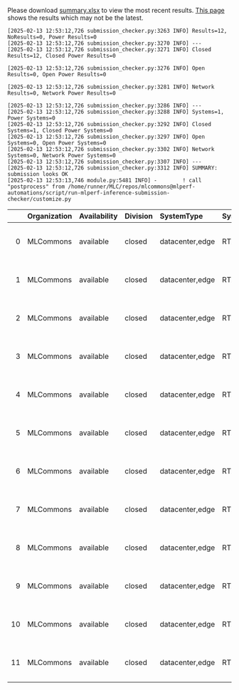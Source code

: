 Please download [summary.xlsx](summary.xlsx) to view the most recent results. [This page](https://docs.google.com/spreadsheets/d/e/2PACX-1vSCu8F7Hwck-AGJ5kWxi2G3xhO5MJoc_igybvsxjCt-2fEEYyf2BIcR0rTXW0eUzg/pubhtml) shows the results which may not be the latest. 
 ```
[2025-02-13 12:53:12,726 submission_checker.py:3263 INFO] Results=12, NoResults=0, Power Results=0
[2025-02-13 12:53:12,726 submission_checker.py:3270 INFO] ---
[2025-02-13 12:53:12,726 submission_checker.py:3271 INFO] Closed Results=12, Closed Power Results=0

[2025-02-13 12:53:12,726 submission_checker.py:3276 INFO] Open Results=0, Open Power Results=0

[2025-02-13 12:53:12,726 submission_checker.py:3281 INFO] Network Results=0, Network Power Results=0

[2025-02-13 12:53:12,726 submission_checker.py:3286 INFO] ---
[2025-02-13 12:53:12,726 submission_checker.py:3288 INFO] Systems=1, Power Systems=0
[2025-02-13 12:53:12,726 submission_checker.py:3292 INFO] Closed Systems=1, Closed Power Systems=0
[2025-02-13 12:53:12,726 submission_checker.py:3297 INFO] Open Systems=0, Open Power Systems=0
[2025-02-13 12:53:12,726 submission_checker.py:3302 INFO] Network Systems=0, Network Power Systems=0
[2025-02-13 12:53:12,726 submission_checker.py:3307 INFO] ---
[2025-02-13 12:53:12,726 submission_checker.py:3312 INFO] SUMMARY: submission looks OK
[2025-02-13 12:53:13,746 module.py:5481 INFO] -        ! call "postprocess" from /home/runner/MLC/repos/mlcommons@mlperf-automations/script/run-mlperf-inference-submission-checker/customize.py

```

|    | Organization   | Availability   | Division   | SystemType      | SystemName   | Platform                                     | Model        | MlperfModel   | Scenario     |       Result | Accuracy              |   number_of_nodes | host_processor_model_name   |   host_processors_per_node |   host_processor_core_count | accelerator_model_name   |   accelerators_per_node | Location                                                                                        | framework   | operating_system                                |   notes |   compliance |   errors | version   |   inferred | has_power   | Units        | weight_data_types   |
|---:|:---------------|:---------------|:-----------|:----------------|:-------------|:---------------------------------------------|:-------------|:--------------|:-------------|-------------:|:----------------------|------------------:|:----------------------------|---------------------------:|----------------------------:|:-------------------------|------------------------:|:------------------------------------------------------------------------------------------------|:------------|:------------------------------------------------|--------:|-------------:|---------:|:----------|-----------:|:------------|:-------------|:--------------------|
|  0 | MLCommons      | available      | closed     | datacenter,edge | RTX4090x2    | RTX4090x2-nvidia-gpu-TensorRT-default_config | 3d-unet-99.9 | 3d-unet-99.9  | Offline      |     8.31776  | DICE: 0.86236         |                 1 | Intel(R) Xeon(R) w7-2495X   |                          1 |                          24 | NVIDIA GeForce RTX 4090  |                       2 | closed/MLCommons/results/RTX4090x2-nvidia-gpu-TensorRT-default_config/3d-unet-99.9/offline      | TensorRT    | Ubuntu 20.04 (linux-6.8.0-52-generic-glibc2.31) |     nan |            1 |        0 | v5.0      |          0 | False       | Samples/s    | int8                |
|  1 | MLCommons      | available      | closed     | datacenter,edge | RTX4090x2    | RTX4090x2-nvidia-gpu-TensorRT-default_config | 3d-unet-99.9 | 3d-unet-99.9  | SingleStream |   433.749    | DICE: 0.86236         |                 1 | Intel(R) Xeon(R) w7-2495X   |                          1 |                          24 | NVIDIA GeForce RTX 4090  |                       2 | closed/MLCommons/results/RTX4090x2-nvidia-gpu-TensorRT-default_config/3d-unet-99.9/singlestream | TensorRT    | Ubuntu 20.04 (linux-6.8.0-52-generic-glibc2.31) |     nan |            1 |        0 | v5.0      |          0 | False       | Latency (ms) | int8                |
|  2 | MLCommons      | available      | closed     | datacenter,edge | RTX4090x2    | RTX4090x2-nvidia-gpu-TensorRT-default_config | resnet50     | resnet        | Server       | 73725.3      | acc: 76.078           |                 1 | Intel(R) Xeon(R) w7-2495X   |                          1 |                          24 | NVIDIA GeForce RTX 4090  |                       2 | closed/MLCommons/results/RTX4090x2-nvidia-gpu-TensorRT-default_config/resnet50/server           | TensorRT    | Ubuntu 20.04 (linux-6.8.0-52-generic-glibc2.31) |     nan |            1 |        0 | v5.0      |          0 | False       | Queries/s    | int8                |
|  3 | MLCommons      | available      | closed     | datacenter,edge | RTX4090x2    | RTX4090x2-nvidia-gpu-TensorRT-default_config | resnet50     | resnet        | Offline      | 87954.4      | acc: 76.078           |                 1 | Intel(R) Xeon(R) w7-2495X   |                          1 |                          24 | NVIDIA GeForce RTX 4090  |                       2 | closed/MLCommons/results/RTX4090x2-nvidia-gpu-TensorRT-default_config/resnet50/offline          | TensorRT    | Ubuntu 20.04 (linux-6.8.0-52-generic-glibc2.31) |     nan |            1 |        0 | v5.0      |          0 | False       | Samples/s    | int8                |
|  4 | MLCommons      | available      | closed     | datacenter,edge | RTX4090x2    | RTX4090x2-nvidia-gpu-TensorRT-default_config | resnet50     | resnet        | SingleStream |     0.304746 | acc: 76.064           |                 1 | Intel(R) Xeon(R) w7-2495X   |                          1 |                          24 | NVIDIA GeForce RTX 4090  |                       2 | closed/MLCommons/results/RTX4090x2-nvidia-gpu-TensorRT-default_config/resnet50/singlestream     | TensorRT    | Ubuntu 20.04 (linux-6.8.0-52-generic-glibc2.31) |     nan |            1 |        0 | v5.0      |          0 | False       | Latency (ms) | int8                |
|  5 | MLCommons      | available      | closed     | datacenter,edge | RTX4090x2    | RTX4090x2-nvidia-gpu-TensorRT-default_config | resnet50     | resnet        | MultiStream  |     0.506621 | acc: 76.064           |                 1 | Intel(R) Xeon(R) w7-2495X   |                          1 |                          24 | NVIDIA GeForce RTX 4090  |                       2 | closed/MLCommons/results/RTX4090x2-nvidia-gpu-TensorRT-default_config/resnet50/multistream      | TensorRT    | Ubuntu 20.04 (linux-6.8.0-52-generic-glibc2.31) |     nan |            1 |        0 | v5.0      |          0 | False       | Latency (ms) | int8                |
|  6 | MLCommons      | available      | closed     | datacenter,edge | RTX4090x2    | RTX4090x2-nvidia-gpu-TensorRT-default_config | bert-99.9    | bert-99.9     | Offline      |  3336.89     | F1: 90.8832407068292  |                 1 | Intel(R) Xeon(R) w7-2495X   |                          1 |                          24 | NVIDIA GeForce RTX 4090  |                       2 | closed/MLCommons/results/RTX4090x2-nvidia-gpu-TensorRT-default_config/bert-99.9/offline         | TensorRT    | Ubuntu 20.04 (linux-6.8.0-52-generic-glibc2.31) |     nan |            1 |        0 | v5.0      |          0 | False       | Samples/s    | fp16                |
|  7 | MLCommons      | available      | closed     | datacenter,edge | RTX4090x2    | RTX4090x2-nvidia-gpu-TensorRT-default_config | bert-99.9    | bert-99.9     | SingleStream |     2.17603  | F1: 90.88109554940347 |                 1 | Intel(R) Xeon(R) w7-2495X   |                          1 |                          24 | NVIDIA GeForce RTX 4090  |                       2 | closed/MLCommons/results/RTX4090x2-nvidia-gpu-TensorRT-default_config/bert-99.9/singlestream    | TensorRT    | Ubuntu 20.04 (linux-6.8.0-52-generic-glibc2.31) |     nan |            1 |        0 | v5.0      |          0 | False       | Latency (ms) | fp16                |
|  8 | MLCommons      | available      | closed     | datacenter,edge | RTX4090x2    | RTX4090x2-nvidia-gpu-TensorRT-default_config | 3d-unet-99   | 3d-unet-99    | Offline      |     8.31776  | DICE: 0.86236         |                 1 | Intel(R) Xeon(R) w7-2495X   |                          1 |                          24 | NVIDIA GeForce RTX 4090  |                       2 | closed/MLCommons/results/RTX4090x2-nvidia-gpu-TensorRT-default_config/3d-unet-99/offline        | TensorRT    | Ubuntu 20.04 (linux-6.8.0-52-generic-glibc2.31) |     nan |            1 |        0 | v5.0      |          0 | False       | Samples/s    | int8                |
|  9 | MLCommons      | available      | closed     | datacenter,edge | RTX4090x2    | RTX4090x2-nvidia-gpu-TensorRT-default_config | 3d-unet-99   | 3d-unet-99    | SingleStream |   433.749    | DICE: 0.86236         |                 1 | Intel(R) Xeon(R) w7-2495X   |                          1 |                          24 | NVIDIA GeForce RTX 4090  |                       2 | closed/MLCommons/results/RTX4090x2-nvidia-gpu-TensorRT-default_config/3d-unet-99/singlestream   | TensorRT    | Ubuntu 20.04 (linux-6.8.0-52-generic-glibc2.31) |     nan |            1 |        0 | v5.0      |          0 | False       | Latency (ms) | int8                |
| 10 | MLCommons      | available      | closed     | datacenter,edge | RTX4090x2    | RTX4090x2-nvidia-gpu-TensorRT-default_config | bert-99      | bert-99       | Offline      |  3336.89     | F1: 90.8832407068292  |                 1 | Intel(R) Xeon(R) w7-2495X   |                          1 |                          24 | NVIDIA GeForce RTX 4090  |                       2 | closed/MLCommons/results/RTX4090x2-nvidia-gpu-TensorRT-default_config/bert-99/offline           | TensorRT    | Ubuntu 20.04 (linux-6.8.0-52-generic-glibc2.31) |     nan |            1 |        0 | v5.0      |          0 | False       | Samples/s    | fp16                |
| 11 | MLCommons      | available      | closed     | datacenter,edge | RTX4090x2    | RTX4090x2-nvidia-gpu-TensorRT-default_config | bert-99      | bert-99       | SingleStream |     2.17603  | F1: 90.88109554940347 |                 1 | Intel(R) Xeon(R) w7-2495X   |                          1 |                          24 | NVIDIA GeForce RTX 4090  |                       2 | closed/MLCommons/results/RTX4090x2-nvidia-gpu-TensorRT-default_config/bert-99/singlestream      | TensorRT    | Ubuntu 20.04 (linux-6.8.0-52-generic-glibc2.31) |     nan |            1 |        0 | v5.0      |          0 | False       | Latency (ms) | fp16                |
